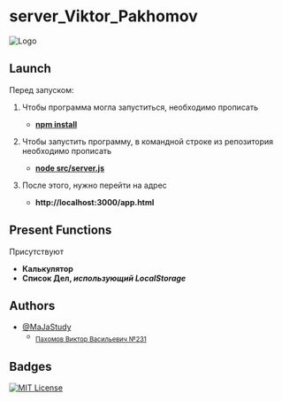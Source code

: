 
# server_Viktor_Pakhomov

![Logo](https://i.ibb.co/ZzDwLLMw/1748650372684.png)

## Launch

Перед запуском:
1) Чтобы программа могла запуститься, необходимо прописать

    - <ins>**npm install**</ins>

2) Чтобы запустить программу, в командной строке из репозитория необходимо прописать 

    - <ins>**node src/server.js**</ins>

3) После этого, нужно перейти на адрес 

    - **http://localhost:3000/app.html**

## Present Functions

Присутствуют 
- **Калькулятор**
- **Список Дел, _использующий LocalStorage_**

## Authors

- [@MaJaStudy](https://github.com/MaJaStudy)
    - <sub><ins>Пахомов Виктор Васильевич №231</ins></sub>
## Badges

[![MIT License](https://img.shields.io/badge/License-MIT-green.svg)](https://choosealicense.com/licenses/mit/)

